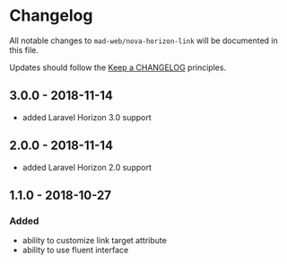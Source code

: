 # Changelog

All notable changes to `mad-web/nova-horizon-link` will be documented in this file.

Updates should follow the [Keep a CHANGELOG](http://keepachangelog.com/) principles.

## 3.0.0 - 2018-11-14

- added Laravel Horizon 3.0 support

## 2.0.0 - 2018-11-14

- added Laravel Horizon 2.0 support

## 1.1.0 - 2018-10-27

### Added
- ability to customize link target attribute
- ability to use fluent interface
